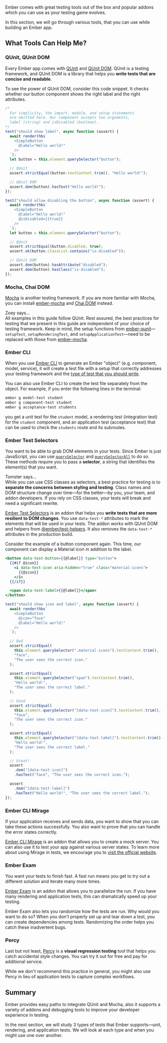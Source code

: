 Ember comes with great testing tools out of the box and popular addons which you can use as your testing game evolves.

In this section, we will go through various tools, that you can use while building an Ember app.

## What Tools Can Help Me?

### QUnit, QUnit DOM

Every Ember app comes with [QUnit](http://qunitjs.com/) and [QUnit DOM](https://github.com/simplabs/qunit-dom). QUnit is a testing framework, and QUnit DOM is a library that helps you **write tests that are concise and readable**.

To see the power of QUnit DOM, consider this code snippet. It checks whether our button component shows the right label and the right attributes.

```javascript {data-filename=tests/integration/components/simple-button-test.js}
/*
  For simplicity, the import, module, and setup statements
  are omitted here. Our component accepts two arguments,
  label (string) and isDisabled (boolean).
*/
test("should show label", async function (assert) {
  await render(hbs`
    <SimpleButton
      @label="Hello world!"
    />
  `);
  let button = this.element.querySelector("button");

  // QUnit
  assert.strictEqual(button.textContent.trim(), "Hello world!");

  // QUnit DOM
  assert.dom(button).hasText("Hello world!");
});

test("should allow disabling the button", async function (assert) {
  await render(hbs`
    <SimpleButton
      @label="Hello world!"
      @isDisabled={{true}}
    />
  `);
  let button = this.element.querySelector("button");

  // QUnit
  assert.strictEqual(button.disabled, true);
  assert.ok(button.classList.contains("is-disabled"));

  // QUnit DOM
  assert.dom(button).hasAttribute("disabled");
  assert.dom(button).hasClass("is-disabled");
});
```

### Mocha, Chai DOM

[Mocha](https://mochajs.org/) is another testing framework. If you are more familiar with Mocha, you can install [ember-mocha](https://github.com/emberjs/ember-mocha) and [Chai DOM](https://www.chaijs.com/plugins/chai-dom/) instead.

<div class="cta">
  <div class="cta-note">
    <div class="cta-note-body">
      <div class="cta-note-heading">Zoey says...</div>
      <div class="cta-note-message">
        All examples in this guide follow QUnit. Rest assured, the best practices for testing that we present in this guide are independent of your choice of testing framework. Keep in mind, the setup functions from <a href="https://github.com/emberjs/ember-qunit" target="_blank" rel="noopener noreferrer">ember-qunit</a>—<code>setupTest</code>, <code>setupRenderingTest</code>, and <code>setupApplicationTest</code>—need to be replaced with those from <a href="https://github.com/emberjs/ember-mocha" target="_blank" rel="noopener noreferrer">ember-mocha</a>.
      </div>
    </div>
    <img src="/images/mascots/zoey.png" role="presentation" alt="">
  </div>
</div>

### Ember CLI

When you use [Ember CLI](https://ember-cli.com/generators-and-blueprints) to generate an Ember "object" (e.g. component, model, service), it will create a test file with a setup that correctly addresses your testing framework and the [type of test that you should write](../test-types/).

You can also use Ember CLI to create the test file separately from the object. For example, if you enter the following lines in the terminal:

```bash
ember g model-test student
ember g component-test student
ember g acceptance-test students
```

you get a unit test for the `student` model, a rendering test (integration test) for the `student` component, and an application test (acceptance test) that can be used to check the `students` route and its subroutes.

### Ember Test Selectors

You want to be able to grab DOM elements in your tests. Since Ember is just JavaScript, you can use [`querySelector`](https://developer.mozilla.org/docs/Web/API/Element/querySelector) and [`querySelectorAll`](https://developer.mozilla.org/docs/Web/API/Element/querySelectorAll) to do so. These methods require you to pass a **selector**, a string that identifies the element(s) that you want.

<div class="cta">
  <div class="cta-note">
    <div class="cta-note-body">
      <div class="cta-note-heading">Tomster says...</div>
      <div class="cta-note-message">
        While you can use CSS classes as selectors, a best practice for testing is to <strong>separate the concerns between styling and testing</strong>. Class names and DOM structure change over time—for the better—by you, your team, and addon developers. If you rely on CSS classes, your tests will break and need a significant rewrite.
      </div>
    </div>
    <img src="/images/mascots/tomster.png" role="presentation" alt="">
  </div>
</div>

[Ember Test Selectors](https://github.com/simplabs/ember-test-selectors) is an addon that helps you **write tests that are more resilient to DOM changes**. You use `data-test-*` attributes to mark the elements that will be used in your tests. The addon works with QUnit DOM and helpers from [@ember/test-helpers](https://github.com/emberjs/ember-test-helpers/). It also removes the `data-test-*` attributes in the production build.

Consider the example of a button component again. This time, our component can display a Material icon in addition to the label.

```handlebars {data-filename=app/components/simple-button.hbs}
<button data-test-button={{@label}} type="button">
  {{#if @icon}}
    <i data-test-icon aria-hidden="true" class="material-icons">
      {{@icon}}
    </i>
  {{/if}}

  <span data-test-label>{{@label}}</span>
</button>
```

```javascript {data-filename=tests/integration/components/simple-button-test.js}
test("should show icon and label", async function (assert) {
  await render(hbs`
    <SimpleButton
      @icon="face"
      @label="Hello world!"
    />
  `);

  // Bad
  assert.strictEqual(
    this.element.querySelector(".material-icons").textContent.trim(),
    "face",
    "The user sees the correct icon."
  );

  assert.strictEqual(
    this.element.querySelector("span").textContent.trim(),
    "Hello world!",
    "The user sees the correct label."
  );

  // Good
  assert.strictEqual(
    this.element.querySelector("[data-test-icon]").textContent.trim(),
    "face",
    "The user sees the correct icon."
  );

  assert.strictEqual(
    this.element.querySelector("[data-test-label]").textContent.trim(),
    "Hello world!",
    "The user sees the correct label."
  );

  // Great!
  assert
    .dom("[data-test-icon]")
    .hasText("face", "The user sees the correct icon.");

  assert
    .dom("[data-test-label]")
    .hasText("Hello world!", "The user sees the correct label.");
});
```

### Ember CLI Mirage

If your application receives and sends data, you want to show that you can take these actions successfully. You also want to prove that you can handle the error states correctly.

[Ember CLI Mirage](https://www.ember-cli-mirage.com/) is an addon that allows you to create a mock server. You can also use it to test your app against various server states. To learn more about using Mirage in tests, we encourage you to [visit the official website](https://www.ember-cli-mirage.com/docs/testing/acceptance-tests).

### Ember Exam

You want your tests to finish fast. A fast run means you get to try out a different solution and iterate many more times.

[Ember Exam](https://github.com/ember-cli/ember-exam) is an addon that allows you to parallelize the run. If you have many rendering and application tests, this can dramatically speed up your testing.

Ember Exam also lets you randomize how the tests are run. Why would you want to do so? When you don't properly set up and tear down a test, you can create dependencies among tests. Randomizing the order helps you catch these inadvertent bugs.

### Percy

Last but not least, [Percy](https://percy.io/) is a **visual regression testing** tool that helps you catch accidental style changes. You can try it out for free and pay for additional service.

While we don't recommend this practice in general, you might also use Percy in lieu of application tests to capture complex workflows.

## Summary

Ember provides easy paths to integrate QUnit and Mocha, also it supports a variety of addons and debugging tools to improve your developer experience in testing.

In the next section, we will study 3 types of tests that Ember supports—unit, rendering, and application tests. We will look at each type and when you might use one over another.
